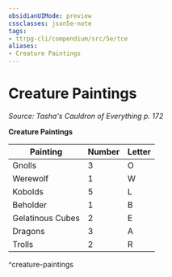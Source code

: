 ```yaml
---
obsidianUIMode: preview
cssclasses: json5e-note
tags:
- ttrpg-cli/compendium/src/5e/tce
aliases:
- Creature Paintings
---
```

# Creature Paintings
*Source: Tasha's Cauldron of Everything p. 172* 

**Creature Paintings**

| Painting | Number | Letter |
|----------|--------|--------|
| Gnolls | 3 | O |
| Werewolf | 1 | W |
| Kobolds | 5 | L |
| Beholder | 1 | B |
| Gelatinous Cubes | 2 | E |
| Dragons | 3 | A |
| Trolls | 2 | R |
^creature-paintings